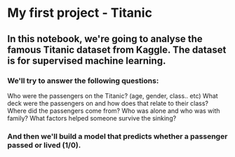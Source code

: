 # My first project - Titanic
## In this notebook, we're going to analyse the famous Titanic dataset from Kaggle. The dataset is for supervised machine learning.

### We'll try to answer the following questions:

Who were the passengers on the Titanic? (age, gender, class.. etc)
What deck were the passengers on and how does that relate to their class?
Where did the passengers come from?
Who was alone and who was with family?
What factors helped someone survive the sinking?

### And then we'll build a model that predicts whether a passenger passed or lived (1/0).
